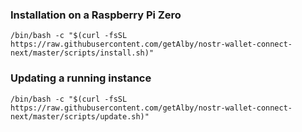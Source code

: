 ### Installation on a Raspberry Pi Zero

```shell
/bin/bash -c "$(curl -fsSL https://raw.githubusercontent.com/getAlby/nostr-wallet-connect-next/master/scripts/install.sh)"
```

### Updating a running instance

```shell
/bin/bash -c "$(curl -fsSL https://raw.githubusercontent.com/getAlby/nostr-wallet-connect-next/master/scripts/update.sh)"
```
